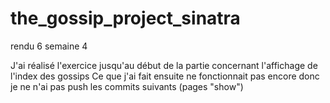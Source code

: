 # the_gossip_project_sinatra
rendu 6 semaine 4

J'ai réalisé l'exercice jusqu'au début de la partie concernant l'affichage de l'index des gossips
Ce que j'ai fait ensuite ne fonctionnait pas encore donc je ne n'ai pas push les commits suivants (pages "show")
